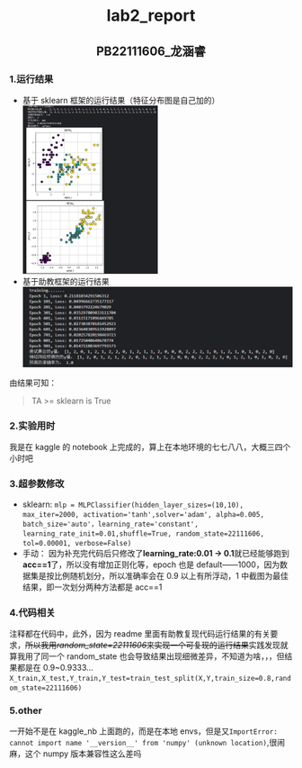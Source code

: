 # <center> lab2_report </center>

## <center> PB22111606\_龙涵睿 </center>

### 1.运行结果

- 基于 sklearn 框架的运行结果（特征分布图是自己加的）
  <img src =image.png style = "width:50%;height:auto;">
- 基于助教框架的运行结果
  ![alt text](image-1.png)

由结果可知：

> TA >= sklearn is True

### 2.实验用时

我是在 kaggle 的 notebook 上完成的，算上在本地环境的七七八八，大概三四个小时吧

### 3.超参数修改

- sklearn:
  `mlp = MLPClassifier(hidden_layer_sizes=(10,10), max_iter=2000, activation='tanh',solver='adam', alpha=0.005, batch_size='auto'，learning_rate='constant', learning_rate_init=0.01,shuffle=True, random_state=22111606, tol=0.00001, verbose=False)`
- 手动：
  因为补充完代码后只修改了**learning_rate:0.01 -> 0.1**就已经能够跑到**acc==1**了，所以没有增加正则化等，epoch 也是 default——1000，因为数据集是按比例随机划分，所以准确率会在 0.9 以上有所浮动，1 中截图为最佳结果，即一次划分两种方法都是 acc==1

### 4.代码相关

注释都在代码中，此外，因为 readme 里面有助教复现代码运行结果的有关要求，~~所以我用*random_state=22111606*来实现一个可复现的运行结果~~实践发现就算我用了同一个 random_state 也会导致结果出现细微差异，不知道为啥，，，但结果都是在 0.9~0.9333...
`X_train,X_test,Y_train,Y_test=train_test_split(X,Y,train_size=0.8,random_state=22111606)`

### 5.other

一开始不是在 kaggle_nb 上面跑的，而是在本地 envs，但是又`ImportError: cannot import name '__version__' from 'numpy' (unknown location)`,很闹麻，这个 numpy 版本兼容性这么差吗

